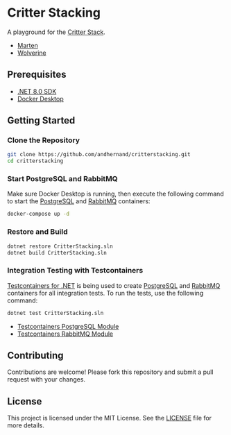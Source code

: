 # Critter Stacking

A playground for the [Critter Stack](https://github.com/JasperFx).

- [Marten](https://martendb.io/)
- [Wolverine](https://wolverine.netlify.app/)

## Prerequisites

- [.NET 8.0 SDK](https://dotnet.microsoft.com/download/)
- [Docker Desktop](https://www.docker.com/products/docker-desktop/)

## Getting Started

### Clone the Repository

```bash
git clone https://github.com/andhernand/critterstacking.git
cd critterstacking
```

### Start PostgreSQL and RabbitMQ

Make sure Docker Desktop is running, then execute the following command to start the [PostgreSQL](https://www.postgresql.org/) and [RabbitMQ](https://www.rabbitmq.com/) containers:

```bash
docker-compose up -d
```

### Restore and Build

```bash
dotnet restore CritterStacking.sln
dotnet build CritterStacking.sln 
```

### Integration Testing with Testcontainers

[Testcontainers for .NET](https://dotnet.testcontainers.org/) is being used to create [PostgreSQL](https://www.postgresql.org/) and [RabbitMQ](https://www.rabbitmq.com/) containers for all integration tests. To run the tests, use the following command:

```bash
dotnet test CritterStacking.sln
```

- [Testcontainers PostgreSQL Module](https://testcontainers.com/modules/postgresql/)
- [Testcontainers RabbitMQ Module](https://testcontainers.com/modules/rabbitmq/)

## Contributing

Contributions are welcome! Please fork this repository and submit a pull request with your changes.

## License

This project is licensed under the MIT License. See the [LICENSE](LICENSE) file for more details.
